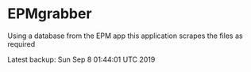 # EPMgrabber
Using a database from the EPM app this application scrapes the files as required


Latest backup: Sun Sep 8 01:44:01 UTC 2019

